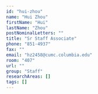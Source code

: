 ```yaml
---
id: "hui-zhou"
name: "Hui Zhou"
firstName: "Hui"
lastName: "Zhou"
postNominalLetters: ""
title: "Sr Staff Associate"
phone: "851-4937"
fax: ""
email: "hz2458@cumc.columbia.edu"
room: "407"
url: ""
group: "Staff"
researchAreas: []
tags: []
---
```

